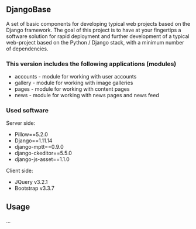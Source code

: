 ## DjangoBase

A set of basic components for developing typical web projects based on the Django framework.
The goal of this project is to have at your fingertips a software solution for rapid deployment and further development of a typical web-project based on the Python / Django stack, with a minimum number of dependencies.

### This version includes the following applications (modules)

* accounts - module for working with user accounts
* gallery - module for working with image galleries
* pages - module for working with content pages
* news - module for working with news pages and news feed

### Used software

Server side:
* Pillow==5.2.0
* Django==1.11.14
* django-mptt==0.9.0
* django-ckeditor==5.5.0
* django-js-asset==1.1.0

Client side:
* JQuery v3.2.1
* Bootstrap v3.3.7

## Usage

...
